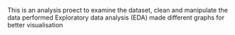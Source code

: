 This is an analysis proect to examine the dataset, 
clean and manipulate the data 
performed Exploratory data analysis (EDA)
made different graphs for better visualisation
